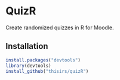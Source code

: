 # QuizR

Create randomized quizzes in R for Moodle.

## Installation

```r
install.packages("devtools")
library(devtools)
install_github("thisirs/quizR")
```
